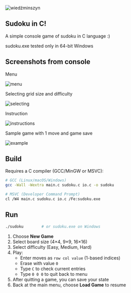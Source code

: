 ![wiedźminszyn](https://github.com/user-attachments/assets/1eb5e892-0de0-4485-9b21-a25ea017f03c)

## Sudoku in C!

A simple console game of sudoku in C language :)

sudoku.exe tested only in 64-bit Windows

## Screenshots from console

Menu

![menu](https://github.com/user-attachments/assets/2dc84403-1d68-43c5-8331-d553e911475a)

Selecting grid size and difficulty

![selecting](https://github.com/user-attachments/assets/ca3e96f0-b71e-4728-910a-d15c17d5155c)

Instruction

![instructions](https://github.com/user-attachments/assets/be5a2a78-aa07-48aa-aba6-5d2a6bae7f81)

Sample game with 1 move and game save

![example](https://github.com/user-attachments/assets/9ba11a8b-2323-4170-b2cc-aba68af4a06f)

## Build

Requires a C compiler (GCC/MinGW or MSVC):

```bash
# GCC (Linux/macOS/Windows)
gcc -Wall -Wextra main.c sudoku.c io.c -o sudoku

# MSVC (Developer Command Prompt)
cl /W4 main.c sudoku.c io.c /Fe:sudoku.exe
```

## Run

```bash
./sudoku        # or sudoku.exe on Windows
```

1. Choose **New Game**  
2. Select board size (4×4, 9×9, 16×16)  
3. Select difficulty (Easy, Medium, Hard)  
4. Play:  
   - Enter moves as `row col value` (1-based indices)  
   - Erase with value `0`  
   - Type `C` to check current entries  
   - Type `0 0 0` to quit back to menu  
5. After quitting a game, you can save your state  
6. Back at the main menu, choose **Load Game** to resume

